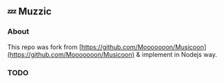## :zzz: Muzzic

### About

This repo was fork from [https://github.com/Mooooooon/Musicoon](https://github.com/Mooooooon/Musicoon) & implement in Nodejs way.

### TODO
